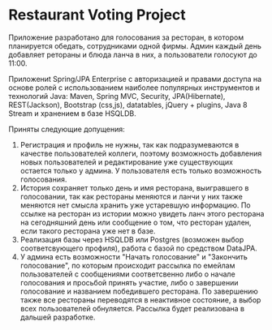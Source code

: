 Restaurant Voting Project 
===============================
Приложение разработано для голосования за ресторан, в котором планируется обедать, сотрудниками одной фирмы. Админ каждый день добавляет ретораны и блюда ланча в них, а пользователи голосуют до 11:00.

Приложениt Spring/JPA Enterprise  c авторизацией и правами доступа на основе ролей с использованием наиболее популярных инструментов и технологий Java: Maven, Spring MVC, Security, JPA(Hibernate), REST(Jackson), Bootstrap (css,js), datatables, jQuery + plugins, Java 8 Stream и хранением в базe HSQLDB.

Приняты следующие допущения:
1. Регистрация и профиль не нужны, так как подразумеваются в качестве пользователей коллеги, поэтому возможность добавления новых пользователей и редактирование уже существующих остается только у админа. У пользователя есть только возможность голосования.
2. История сохраняет только день и имя ресторана, выигравшего в голосовании, так как рестораны меняются и ланчи у них также меняются нет смысла хранить уже устаревшую информацию. По ссылке на ресторан из истории можно увидеть ланч этого ресторана на сегодняшний день или сообщение о том, что ресторан удален, если такого ресторана уже нет в базе.
3. Реализация базы через HSQLDB или Postgres (возможен выбор соответсвующего профиля), работа с базой по средством DataJPA.
4. У админа есть возможности "Начать голосование" и "Закончить голосование", по которым происходит рассылка по емейлам пользователей с сообщениями соответсвенно либо о начале голосования и просьбой принять участие, либо о завершении голосование и названием победившего ресторана. По завершению также все рестораны переводятся в неактивное состояние, а выбор всех пользователей обнуляется. Рассылка будет реализована в дальшей разработке.
